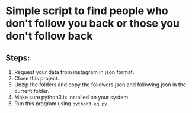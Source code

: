 # Simple script to find people who don't follow you back or those you don't follow back

## Steps:
1. Request your data from instagram in json format.
2. Clone this project.
3. Unzip the folders and copy the followers.json and following.json in the current folder.
4. Make sure python3 is installed on your system.
5. Run this program using ```python3 eq.py```

